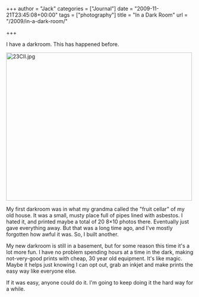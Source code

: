 +++
author = "Jack"
categories = ["Journal"]
date = "2009-11-21T23:45:08+00:00"
tags = ["photography"]
title = "In a Dark Room"
url = "/2009/in-a-dark-room/"

+++

I have a darkroom. This has happened before.

<img src="/files/23CII.jpg" alt="23CII.jpg" border="0" width="500" height="399" />

My first darkroom was in what my grandma called the "fruit cellar" of my old house. It was a small, musty place full of pipes lined with asbestos. I hated it, and printed maybe a total of 20 8&#215;10 photos there. Eventually just gave everything away. But that was a long time ago, and I've mostly forgotten how awful it was. So, I built another.

My new darkroom is still in a basement, but for some reason this time it's a lot more fun. I have no problem spending hours at a time in the dark, making not-very-good prints with cheap, 30 year old equipment. It's like magic. Maybe it helps just knowing I can opt out, grab an inkjet and make prints the easy way like everyone else.

If it was easy, anyone could do it. I'm going to keep doing it the hard way for a while.